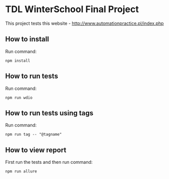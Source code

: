 # TDL WinterSchool Final Project

This project tests this website - http://www.automationpractice.pl/index.php

## How to install
Run command:
```
npm install
```

## How to run tests
Run command:
```
npm run wdio
```

## How to run tests using tags
Run command:
```
npm run tag -- "@tagname"
```

## How to view report
First run the tests and then run command:
```
npm run allure
```